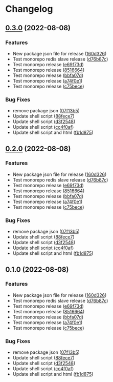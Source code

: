 # Changelog

## [0.3.0](https://github.com/abhishekshukla247/guestbook-gitops/compare/redis-slave-v0.2.0...redis-slave-v0.3.0) (2022-08-08)


### Features

* New package json file for release ([160d326](https://github.com/abhishekshukla247/guestbook-gitops/commit/160d326a043da10b559640edb5e5bc7bbdb26240))
* Test monorepo redis slave release ([d76b87c](https://github.com/abhishekshukla247/guestbook-gitops/commit/d76b87c680279f3418e852efb118e43573eb0687))
* Test monorepo release ([e69f73d](https://github.com/abhishekshukla247/guestbook-gitops/commit/e69f73dfaaab81125f8c95f83f5c16e9bc7a32b4))
* Test monorepo release ([8516664](https://github.com/abhishekshukla247/guestbook-gitops/commit/85166647c89c320d4e4857be1874d9f6ffe99f64))
* Test monorepo release ([bbfa07d](https://github.com/abhishekshukla247/guestbook-gitops/commit/bbfa07dc960c543437a2e441bf12ec01bb787c78))
* Test monorepo release ([a74f0e1](https://github.com/abhishekshukla247/guestbook-gitops/commit/a74f0e1a06715f162032de11440d5a7890aca53a))
* Test monorepo release ([c75bece](https://github.com/abhishekshukla247/guestbook-gitops/commit/c75becefb5610a8907d4d08c445d81572dc56540))


### Bug Fixes

* remove package json ([07f13b5](https://github.com/abhishekshukla247/guestbook-gitops/commit/07f13b59ff99295e3a73559f7c5ea03ee6ede380))
* Update shell script ([88fece7](https://github.com/abhishekshukla247/guestbook-gitops/commit/88fece7d038559bae2613e4a8bf0e1185e5ad5fb))
* Update shell script ([d3f2548](https://github.com/abhishekshukla247/guestbook-gitops/commit/d3f2548bd1adee072d4011e18d5d8dfcda903abe))
* Update shell script ([cc4f0af](https://github.com/abhishekshukla247/guestbook-gitops/commit/cc4f0afd4d9443ee7044c29def4b753e99568db3))
* Update shell script and html ([fb1d875](https://github.com/abhishekshukla247/guestbook-gitops/commit/fb1d875997574ce3bdcabb930cf06f3127de173e))

## [0.2.0](https://github.com/abhishekshukla247/guestbook-gitops/compare/v0.1.0...v0.2.0) (2022-08-08)


### Features

* New package json file for release ([160d326](https://github.com/abhishekshukla247/guestbook-gitops/commit/160d326a043da10b559640edb5e5bc7bbdb26240))
* Test monorepo redis slave release ([d76b87c](https://github.com/abhishekshukla247/guestbook-gitops/commit/d76b87c680279f3418e852efb118e43573eb0687))
* Test monorepo release ([e69f73d](https://github.com/abhishekshukla247/guestbook-gitops/commit/e69f73dfaaab81125f8c95f83f5c16e9bc7a32b4))
* Test monorepo release ([8516664](https://github.com/abhishekshukla247/guestbook-gitops/commit/85166647c89c320d4e4857be1874d9f6ffe99f64))
* Test monorepo release ([bbfa07d](https://github.com/abhishekshukla247/guestbook-gitops/commit/bbfa07dc960c543437a2e441bf12ec01bb787c78))
* Test monorepo release ([a74f0e1](https://github.com/abhishekshukla247/guestbook-gitops/commit/a74f0e1a06715f162032de11440d5a7890aca53a))
* Test monorepo release ([c75bece](https://github.com/abhishekshukla247/guestbook-gitops/commit/c75becefb5610a8907d4d08c445d81572dc56540))


### Bug Fixes

* remove package json ([07f13b5](https://github.com/abhishekshukla247/guestbook-gitops/commit/07f13b59ff99295e3a73559f7c5ea03ee6ede380))
* Update shell script ([88fece7](https://github.com/abhishekshukla247/guestbook-gitops/commit/88fece7d038559bae2613e4a8bf0e1185e5ad5fb))
* Update shell script ([d3f2548](https://github.com/abhishekshukla247/guestbook-gitops/commit/d3f2548bd1adee072d4011e18d5d8dfcda903abe))
* Update shell script ([cc4f0af](https://github.com/abhishekshukla247/guestbook-gitops/commit/cc4f0afd4d9443ee7044c29def4b753e99568db3))
* Update shell script and html ([fb1d875](https://github.com/abhishekshukla247/guestbook-gitops/commit/fb1d875997574ce3bdcabb930cf06f3127de173e))

## 0.1.0 (2022-08-08)


### Features

* New package json file for release ([160d326](https://github.com/abhishekshukla247/guestbook-gitops/commit/160d326a043da10b559640edb5e5bc7bbdb26240))
* Test monorepo redis slave release ([d76b87c](https://github.com/abhishekshukla247/guestbook-gitops/commit/d76b87c680279f3418e852efb118e43573eb0687))
* Test monorepo release ([e69f73d](https://github.com/abhishekshukla247/guestbook-gitops/commit/e69f73dfaaab81125f8c95f83f5c16e9bc7a32b4))
* Test monorepo release ([8516664](https://github.com/abhishekshukla247/guestbook-gitops/commit/85166647c89c320d4e4857be1874d9f6ffe99f64))
* Test monorepo release ([bbfa07d](https://github.com/abhishekshukla247/guestbook-gitops/commit/bbfa07dc960c543437a2e441bf12ec01bb787c78))
* Test monorepo release ([a74f0e1](https://github.com/abhishekshukla247/guestbook-gitops/commit/a74f0e1a06715f162032de11440d5a7890aca53a))
* Test monorepo release ([c75bece](https://github.com/abhishekshukla247/guestbook-gitops/commit/c75becefb5610a8907d4d08c445d81572dc56540))


### Bug Fixes

* remove package json ([07f13b5](https://github.com/abhishekshukla247/guestbook-gitops/commit/07f13b59ff99295e3a73559f7c5ea03ee6ede380))
* Update shell script ([88fece7](https://github.com/abhishekshukla247/guestbook-gitops/commit/88fece7d038559bae2613e4a8bf0e1185e5ad5fb))
* Update shell script ([d3f2548](https://github.com/abhishekshukla247/guestbook-gitops/commit/d3f2548bd1adee072d4011e18d5d8dfcda903abe))
* Update shell script ([cc4f0af](https://github.com/abhishekshukla247/guestbook-gitops/commit/cc4f0afd4d9443ee7044c29def4b753e99568db3))
* Update shell script and html ([fb1d875](https://github.com/abhishekshukla247/guestbook-gitops/commit/fb1d875997574ce3bdcabb930cf06f3127de173e))
